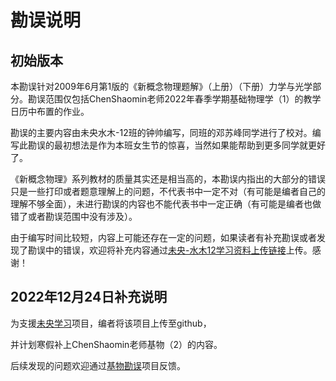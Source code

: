# 勘误说明

## 初始版本

本勘误针对2009年6月第1版的《新概念物理题解》（上册）（下册）力学与光学部分。勘误范围仅包括ChenShaomin老师2022年春季学期基础物理学（1）的教学日历中布置的作业。

勘误的主要内容由未央水木-12班的钟帅编写，同班的邓苏峰同学进行了校对。编写此勘误的最初想法是作为本班女生节的惊喜，当然如果能帮助到更多同学就更好了。

《新概念物理》系列教材的质量其实还是相当高的，本勘误内指出的大部分的错误只是一些打印或者题意理解上的问题，不代表书中一定不对（有可能是编者自己的理解不够全面），未进行勘误的内容也不能代表书中一定正确（有可能是编者也做错了或者勘误范围中没有涉及）。

由于编写时间比较短，内容上可能还存在一定的问题，如果读者有补充勘误或者发现了勘误中的错误，欢迎将补充内容通过[未央-水木12学习资料上传链接](https://cloud.tsinghua.edu.cn/u/d/201c674f93ed4445929c/)上传。感谢！

## 2022年12月24日补充说明

为支援[未央学习](https://weyoung-learn.github.io/)项目，编者将该项目上传至github，

并计划寒假补上ChenShaomin老师基物（2）的内容。

后续发现的问题欢迎通过[基物勘误](https://github.com/OscarZs/Corrigendum-to-Basic-Physics)项目反馈。
